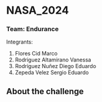 # NASA_2024
### Team: Endurance

Integrants:

1. Flores Cid Marco
2. Rodriguez Altamirano Vanessa
3. Rodriguez Nuñez Diego Eduardo 
4. Zepeda Velez Sergio Eduardo

## About the challenge